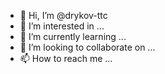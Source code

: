 - 👋 Hi, I’m @drykov-ttc
- 👀 I’m interested in ...
- 🌱 I’m currently learning ...
- 💞️ I’m looking to collaborate on ...
- 📫 How to reach me ...

<!---
drykov-ttc/drykov-ttc is a ✨ special ✨ repository because its `README.md` (this file) appears on your GitHub profile.
You can click the Preview link to take a look at your changes.
--->
